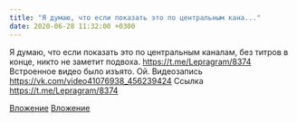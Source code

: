 ```yaml
---
title: "Я думаю, что если показать это по центральным кана..."
date: 2020-06-28 11:32:00 +0300
---
```


Я думаю, что если показать это по центральным каналам, без титров в конце, никто не заметит подвоха.
https://t.me/Lepragram/8374
Встроенное видео было изъято. Ой.
Видеозапись
https://vk.com/video41076938_456239424
Ссылка
https://t.me/Lepragram/8374

[Вложение](https://vk.com/video41076938_456239424)
[Вложение](https://t.me/Lepragram/8374)
